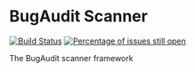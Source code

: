 # BugAudit Scanner
[![Build Status](https://travis-ci.org/bugaudit/bugaudit-scanner.svg)](https://travis-ci.org/bugaudit/bugaudit-scanner)
[![Percentage of issues still open](http://isitmaintained.com/badge/open/bugaudit/bugaudit-scanner.svg)](http://isitmaintained.com/project/bugaudit/bugaudit-scanner "Percentage of issues still open")

The BugAudit scanner framework
